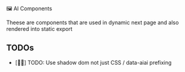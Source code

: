 🖼 AI Components

Theese are components that are used in dynamic next page and also rendered into static export

## TODOs

-   [👨‍🦲] TODO: Use shadow dom not just CSS / data-aiai prefixing
